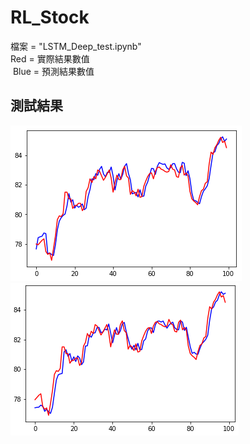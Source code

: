 # RL_Stock
  檔案 = "LSTM_Deep_test.ipynb"    
  Red = 實際結果數值    
  Blue = 預測結果數值    

## 測試結果
![image](https://github.com/TrunkingW/Deep_Learning/blob/master/LSTM_basic_test/預測結果_1.PNG)
![image](https://github.com/TrunkingW/Deep_Learning/blob/master/LSTM_basic_test/預測結果_2.PNG)
